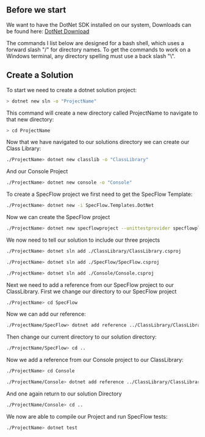 <!-- Tanis Olesen 10/15/2021 -->
<!-- A guide on how to make a SpecFlow project on a command line -->
## Before we start
We want to have the DotNet SDK installed on our system, Downloads can be found here: [DotNet Download](https://dotnet.microsoft.com/download 'DotNet Download')

The commands I list below are designed for a bash shell, which uses a forward slash "/" for directory names. To get the commands to work on a Windows terminal, any directory spelling must use a back slash "\\".

## Create a Solution
To start we need to create a dotnet solution project:

```bash
> dotnet new sln -o "ProjectName"
```
This command will create a new directory called ProjectName to navigate to that new directory:

```bash
> cd ProjectName
```
Now that we have navigated to our solutions directory we can create our Class Library:

```bash
./ProjectName> dotnet new classlib -o "ClassLibrary"
```
And our Console Project

```bash
./ProjectName> dotnet new console -o "Console"
```
To create a SpecFlow project we first need to get the SpecFlow Template:

```bash
./ProjectName> dotnet new -i SpecFlow.Templates.DotNet
```
Now we can create the SpecFlow project

```bash
./ProjectName> dotnet new specflowproject --unittestprovider specflowplusrunner --framework net5.0 -o "SpecFlow"
```
We now need to tell our solution to include our three projects

```bash
./ProjectName> dotnet sln add ./ClassLibrary/ClassLibrary.csproj
```

```bash
./ProjectName> dotnet sln add ./SpecFlow/SpecFlow.csproj
```

```bash
./ProjectName> dotnet sln add ./Console/Console.csproj
```

Next we need to add a reference from our SpecFlow project to our ClassLibrary.
First we change our directory to our SpecFlow project

```bash
./ProjectName> cd SpecFlow
```
Now we can add our reference:

```bash
./ProjectName/SpecFlow> dotnet add reference ../ClassLibrary/ClassLibrary.csproj
```
Then change our current directory to our solution directory:

```bash
./ProjectName/SpecFlow> cd ..
```
Now we add a reference from our Console project to our ClassLibrary:

```bash
./ProjectName> cd Console
```

```bash
./ProjectName/Console> dotnet add reference ../ClassLibrary/ClassLibrary.csproj
```
And one again return to our solution Directory

```bash
./ProjectName/Console> cd ..
```
We now are able to compile our Project and run SpecFlow tests:

```bash
./ProjectName> dotnet test
```
